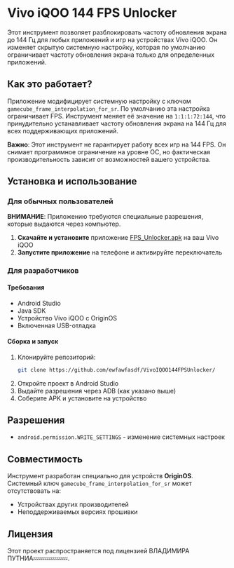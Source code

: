 # Vivo iQOO 144 FPS Unlocker

Этот инструмент позволяет разблокировать частоту обновления экрана до 144 Гц для любых приложений и игр на устройствах Vivo iQOO. Он изменяет скрытую системную настройку, которая по умолчанию ограничивает частоту обновления экрана только для определенных приложений.

## Как это работает?
Приложение модифицирует системную настройку с ключом `gamecube_frame_interpolation_for_sr`. По умолчанию эта настройка ограничивает FPS. Инструмент меняет её значение на `1:1:1:72:144`, что принудительно устанавливает частоту обновления экрана на 144 Гц для всех поддерживающих приложений.

**Важно**: Этот инструмент не гарантирует работу всех игр на 144 FPS. Он снимает программное ограничение на уровне ОС, но фактическая производительность зависит от возможностей вашего устройства.

## Установка и использование

### Для обычных пользователей
**ВНИМАНИЕ**: Приложению требуются специальные разрешения, которые выдаются через компьютер.

1. **Скачайте и установите** приложение [FPS_Unlocker.apk](ссылка_на_скачивание) на ваш Vivo iQOO
2. **Запустите приложение** на телефоне и активируйте переключатель

### Для разработчиков

#### Требования
- Android Studio
- Java SDK
- Устройство Vivo iQOO с OriginOS
- Включенная USB-отладка

#### Сборка и запуск
1. Клонируйте репозиторий:
   ```bash
   git clone https://github.com/ewfawfasdf/VivoIQOO144FPSUnlocker/
   ```
2. Откройте проект в Android Studio
3. Выдайте разрешения через ADB (как указано выше)
4. Соберите APK и установите на устройство


## Разрешения
- `android.permission.WRITE_SETTINGS` - изменение системных настроек

## Совместимость
Инструмент разработан специально для устройств **OriginOS**. Системный ключ `gamecube_frame_interpolation_for_sr` может отсутствовать на:
- Устройствах других производителей
- Неподдерживаемых версиях прошивки

## Лицензия
Этот проект распространяется под лицензией ВЛАДИМИРА ПУТНИА💤💤💤💤💤💤.
